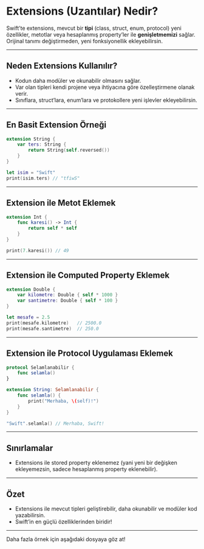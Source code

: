 # Extensions (Uzantılar) Nedir? 

Swift’te extensions, mevcut bir **tipi** (class, struct, enum, protocol) yeni özellikler, metotlar veya hesaplanmış property’ler ile **genişletmemizi** sağlar. Orijinal tanımı değiştirmeden, yeni fonksiyonellik ekleyebilirsin.

---

## Neden Extensions Kullanılır?

- Kodun daha modüler ve okunabilir olmasını sağlar.
- Var olan tipleri kendi projene veya ihtiyacına göre özelleştirmene olanak verir.
- Sınıflara, struct’lara, enum’lara ve protokollere yeni işlevler ekleyebilirsin.

---

## En Basit Extension Örneği

```swift
extension String {
    var ters: String {
        return String(self.reversed())
    }
}

let isim = "Swift"
print(isim.ters) // "tfiwS"
```

---

## Extension ile Metot Eklemek

```swift
extension Int {
    func karesi() -> Int {
        return self * self
    }
}

print(7.karesi()) // 49
```

---

## Extension ile Computed Property Eklemek

```swift
extension Double {
    var kilometre: Double { self * 1000 }
    var santimetre: Double { self * 100 }
}

let mesafe = 2.5
print(mesafe.kilometre)   // 2500.0
print(mesafe.santimetre)  // 250.0
```

---

## Extension ile Protocol Uygulaması Eklemek

```swift
protocol Selamlanabilir {
    func selamla()
}

extension String: Selamlanabilir {
    func selamla() {
        print("Merhaba, \(self)!")
    }
}

"Swift".selamla() // Merhaba, Swift!
```

---

## Sınırlamalar

- Extensions ile stored property eklenemez (yani yeni bir değişken ekleyemezsin, sadece hesaplanmış property eklenebilir).

---

## Özet

- Extensions ile mevcut tipleri geliştirebilir, daha okunabilir ve modüler kod yazabilirsin.
- Swift’in en güçlü özelliklerinden biridir!

---

Daha fazla örnek için aşağıdaki dosyaya göz at!